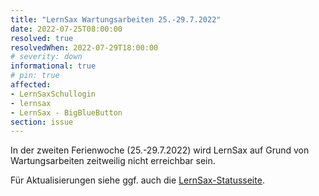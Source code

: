 ```yaml
---
title: "LernSax Wartungsarbeiten 25.-29.7.2022"
date: 2022-07-25T08:00:00
resolved: true
resolvedWhen: 2022-07-29T18:00:00
# severity: down
informational: true
# pin: true
affected:
- LernSaxSchullogin
- lernsax
- LernSax - BigBlueButton
section: issue
---
```


In der zweiten Ferienwoche (25.-29.7.2022) wird LernSax auf Grund von Wartungsarbeiten zeitweilig nicht erreichbar sein.


Für Aktualisierungen siehe ggf. auch die [LernSax-Statusseite](https://www.lernsax.de/wws/9.php#/wws/status.php).
